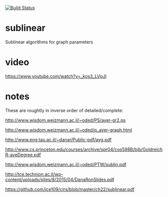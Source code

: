 [![Build Status](https://travis-ci.org/makslevental/sublinear.svg?branch=master)](https://travis-ci.org/makslevental/sublinear)

# sublinear
Sublinear algorithms for graph parameters

# video

https://www.youtube.com/watch?v=_kos3_LVpJI

# notes

These are roughtly in inverse order of detailed/complete:

http://www.wisdom.weizmann.ac.il/~oded/PS/aver-gr2.ps

http://www.wisdom.weizmann.ac.il/~oded/p_aver-graph.html

http://www.eng.tau.ac.il/~danar/Public-pdf/avg.pdf

http://www.cs.princeton.edu/courses/archive/spr04/cos598B/bib/GoldreichR-aveDegree.pdf

http://www.wisdom.weizmann.ac.il/~oded/PTW/sublin.pdf

http://tce.technion.ac.il/wp-content/uploads/sites/8/2015/04/DanaRonSlides.pdf

https://github.com/ice109/clrs/blob/master/ch22/sublinear.pdf




